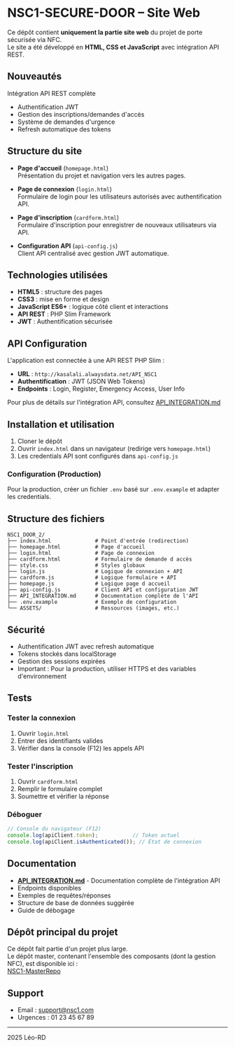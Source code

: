 # NSC1-SECURE-DOOR – Site Web

Ce dépôt contient **uniquement la partie site web** du projet de porte sécurisée via NFC.  
Le site a été développé en **HTML, CSS et JavaScript** avec intégration API REST.

## Nouveautés

Intégration API REST complète
- Authentification JWT
- Gestion des inscriptions/demandes d'accès
- Système de demandes d'urgence
- Refresh automatique des tokens

## Structure du site

- **Page d'accueil** (`homepage.html`)  
  Présentation du projet et navigation vers les autres pages.

- **Page de connexion** (`login.html`)  
  Formulaire de login pour les utilisateurs autorisés avec authentification API.

- **Page d'inscription** (`cardform.html`)  
  Formulaire d'inscription pour enregistrer de nouveaux utilisateurs via API.

- **Configuration API** (`api-config.js`)  
  Client API centralisé avec gestion JWT automatique.

## Technologies utilisées

- **HTML5** : structure des pages  
- **CSS3** : mise en forme et design  
- **JavaScript ES6+** : logique côté client et interactions
- **API REST** : PHP Slim Framework
- **JWT** : Authentification sécurisée

## API Configuration

L'application est connectée à une API REST PHP Slim :
- **URL** : `http://kasalali.alwaysdata.net/API_NSC1`
- **Authentification** : JWT (JSON Web Tokens)
- **Endpoints** : Login, Register, Emergency Access, User Info

Pour plus de détails sur l'intégration API, consultez [API_INTEGRATION.md](./API_INTEGRATION.md)

## Installation et utilisation

1. Cloner le dépôt
2. Ouvrir `index.html` dans un navigateur (redirige vers `homepage.html`)
3. Les credentials API sont configurés dans `api-config.js`

### Configuration (Production)

Pour la production, créer un fichier `.env` basé sur `.env.example` et adapter les credentials.

## Structure des fichiers

```
NSC1_DOOR_2/
├── index.html              # Point d'entrée (redirection)
├── homepage.html           # Page d'accueil
├── login.html              # Page de connexion
├── cardform.html           # Formulaire de demande d accès
├── style.css               # Styles globaux
├── login.js                # Logique de connexion + API
├── cardform.js             # Logique formulaire + API
├── homepage.js             # Logique page d accueil
├── api-config.js           # Client API et configuration JWT
├── API_INTEGRATION.md      # Documentation complète de l'API
├── .env.example            # Exemple de configuration
└── ASSETS/                 # Ressources (images, etc.)
```

## Sécurité

- Authentification JWT avec refresh automatique
- Tokens stockés dans localStorage
- Gestion des sessions expirées
- Important : Pour la production, utiliser HTTPS et des variables d'environnement

## Tests

### Tester la connexion
1. Ouvrir `login.html`
2. Entrer des identifiants valides
3. Vérifier dans la console (F12) les appels API

### Tester l'inscription
1. Ouvrir `cardform.html`
2. Remplir le formulaire complet
3. Soumettre et vérifier la réponse

### Déboguer
```javascript
// Console du navigateur (F12)
console.log(apiClient.token);           // Token actuel
console.log(apiClient.isAuthenticated()); // État de connexion
```

## Documentation

- **[API_INTEGRATION.md](./API_INTEGRATION.md)** - Documentation complète de l'intégration API
- Endpoints disponibles
- Exemples de requêtes/réponses
- Structure de base de données suggérée
- Guide de débogage

## Dépôt principal du projet

Ce dépôt fait partie d'un projet plus large.  
Le dépôt master, contenant l'ensemble des composants (dont la gestion NFC), est disponible ici :  
[NSC1-MasterRepo](https://github.com/Leo-RD/NSC1-MasterRepo)

## Support

- Email : support@nsc1.com
- Urgences : 01 23 45 67 89

---

 2025 Léo-RD
